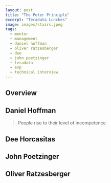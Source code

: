 ```yaml
---
layout: post
title: "The Peter Principle"
excerpt: "Teradata Lunches"
image: images/stairs.jpeg
tags: 
  - mentor
  - management
  - daniel hoffman 
  - oliver ratzesberger 
  - dee
  - john poetzinger
  - teradata
  - evp
  - technical interview
---
```


## Overview

## Daniel Hoffman

> People rise to their level of incompetence

## Dee Horcasitas

## John Poetzinger

## Oliver Ratzesberger



